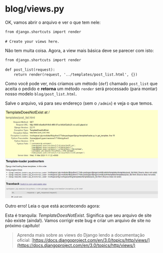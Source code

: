 # blog/views.py

OK, vamos abrir o arquivo e ver o que tem nele:

```text
from django.shortcuts import render

# Create your views here.
```

Não tem muita coisa. Agora, a view mais básica deve se parecer com isto:

```text
from django.shortcuts import render

def post_list(request):
    return render(request, '../templates/post_list.html', {})
```

Como você pode ver, nós criamos um método \(`def`\) chamado `post_list` que aceita o pedido e **retorna** um método `render` será processado \(para montar\) nosso modelo `blog/post_list.html`.

Salve o arquivo, vá para seu endereço \(sem o `/admin`\) e veja o que temos.

![Tela de erro do Django](../.gitbook/assets/image%20%2813%29.png)

Outro erro! Leia o que está acontecendo agora:

Esta é tranquila: _TemplateDoesNotExist_. Significa que seu arquivo de site não existe \(ainda!\). Vamos corrigir este bug e criar um arquivo de site no próximo capítulo!

> Aprenda mais sobre as views do Django lendo a documentação oficial: [https://docs.djangoproject.com/en/3.0/topics/http/views/](https://docs.djangoproject.com/en/3.0/topics/http/views/)

